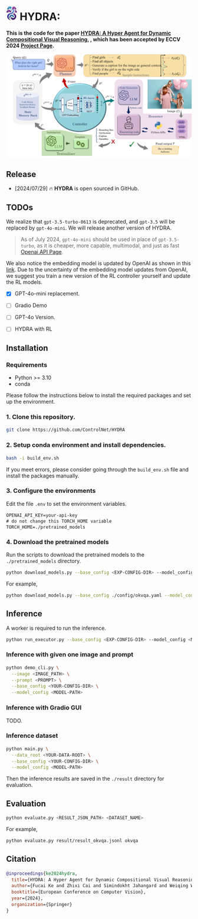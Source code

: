 # <img src=media/HYDRA_icon_minimal.png width="30"> HYDRA:

**This is the code for the paper [HYDRA: A Hyper Agent for Dynamic Compositional Visual Reasoning](https://arxiv.org/abs/2403.12884), , which has been accepted by ECCV 2024 [Project Page](https://hydra-vl4ai.github.io).**

<img src=media/Frame.png width="800"> 

## Release

- [2024/07/29] 🔥 **HYDRA** is open sourced in GitHub.

## TODOs
We realize that `gpt-3.5-turbo-0613` is deprecated, and `gpt-3.5` will be replaced by `gpt-4o-mini`. We will release another version of HYDRA.
>As of July 2024, `gpt-4o-mini` should be used in place of `gpt-3.5-turbo`, as it is cheaper, more capable, multimodal, and just as fast [Openai API Page](https://platform.openai.com/docs/models/gpt-3-5-turbo).

We also notice the embedding model is updated by OpenAI as shown in this [link](https://openai.com/index/new-embedding-models-and-api-updates/). Due to the uncertainty of the embedding model updates from OpenAI, we suggest you train a new version of the RL controller yourself and update the RL models.
- [x] GPT-4o-mini replacement.
- [ ] Gradio Demo
- [ ] GPT-4o Version.
- [ ] HYDRA with RL


## Installation

### Requirements

- Python >= 3.10
- conda

Please follow the instructions below to install the required packages and set up the environment.

### 1. Clone this repository.
```Bash
git clone https://github.com/ControlNet/HYDRA
```

### 2. Setup conda environment and install dependencies. 
```Bash
bash -i build_env.sh
```

If you meet errors, please consider going through the `build_env.sh` file and install the packages manually.

### 3. Configure the environments

Edit the file `.env` to set the environment variables.

```
OPENAI_API_KEY=your-api-key
# do not change this TORCH_HOME variable
TORCH_HOME=./pretrained_models
```

### 4. Download the pretrained models
Run the scripts to download the pretrained models to the `./pretrained_models` directory. 

```Bash
python download_models.py --base_config <EXP-CONFIG-DIR> --model_config <MODEL-CONFIG-PATH>
```

For example,
```Bash
python download_models.py --base_config ./config/okvqa.yaml --model_config ./configs/model_config_1gpu.yaml
```

## Inference
A worker is required to run the inference. 

```Bash
python run_executor.py --base_config <EXP-CONFIG-DIR> --model_config <MODEL-CONFIG-PATH>
```

### Inference with given one image and prompt
```Bash
python demo_cli.py \
  --image <IMAGE_PATH> \
  --prompt <PROMPT> \
  --base_config <YOUR-CONFIG-DIR> \
  --model_config <MODEL-PATH>
```

### Inference with Gradio GUI
TODO.

### Inference dataset

```Bash
python main.py \
  --data_root <YOUR-DATA-ROOT> \
  --base_config <YOUR-CONFIG-DIR> \
  --model_config <MODEL-PATH>
```

Then the inference results are saved in the `./result` directory for evaluation.

## Evaluation

```Bash
python evaluate.py <RESULT_JSON_PATH> <DATASET_NAME>
```

For example,

```Bash
python evaluate.py result/result_okvqa.jsonl okvqa
```


## Citation
```bibtex
@inproceedings{ke2024hydra,
  title={HYDRA: A Hyper Agent for Dynamic Compositional Visual Reasoning},
  author={Fucai Ke and Zhixi Cai and Simindokht Jahangard and Weiqing Wang and Pari Delir Haghighi and Hamid Rezatofighi},
  booktitle={European Conference on Computer Vision},
  year={2024},
  organization={Springer}
}
```
